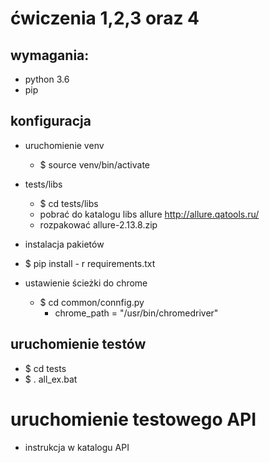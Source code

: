 # ćwiczenia 1,2,3 oraz 4
## wymagania:
- python 3.6
- pip 
## konfiguracja
- uruchomienie venv
  - $ source venv/bin/activate
    
- tests/libs  
  - $ cd tests/libs
  - pobrać do katalogu libs allure http://allure.qatools.ru/
  - rozpakować allure-2.13.8.zip
    
- instalacja pakietów
 - $ pip install - r requirements.txt

- ustawienie ścieżki do chrome
    - $ cd common/connfig.py
        - chrome_path = "/usr/bin/chromedriver"
    
## uruchomienie testów
  - $ cd tests
  - $ . all_ex.bat 

# uruchomienie testowego API
- instrukcja w katalogu API

